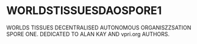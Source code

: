 # WORLDSTISSUESDAOSPORE1
WORLDS TISSUES DECENTRALISED AUTONOMOUS ORGANISZZSATION SPORE ONE. DEDICATED TO ALAN KAY AND vpri.org AUTHORS.
